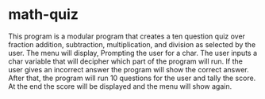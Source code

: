 # math-quiz

This program is a modular program that creates a ten question quiz over fraction addition,
 subtraction, multiplication, and division as selected by the user. The menu will display,
 Prompting the user for a char. The user inputs a char variable that will decipher which part
 of the program will run. If the user gives an incorrect answer the program will show the
 correct answer. After that, the program will run 10 questions for the user and tally
 the score. At the end the score will be displayed and the menu will show again.
